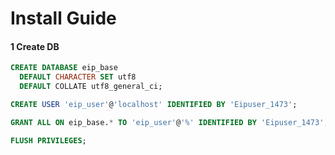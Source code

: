 

# Install Guide

#### 1 Create DB

```sql
CREATE DATABASE eip_base
  DEFAULT CHARACTER SET utf8
  DEFAULT COLLATE utf8_general_ci;

CREATE USER 'eip_user'@'localhost' IDENTIFIED BY 'Eipuser_1473';

GRANT ALL ON eip_base.* TO 'eip_user'@'%' IDENTIFIED BY 'Eipuser_1473';

FLUSH PRIVILEGES;
```

